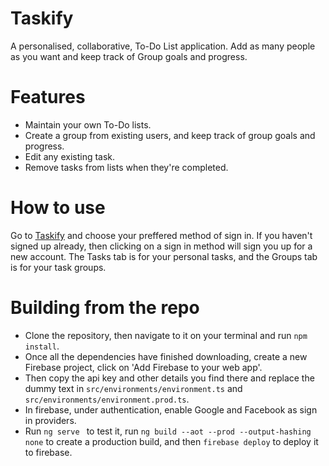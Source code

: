 # Taskify
A personalised, collaborative, To-Do List application.  Add as many people as you want and keep track of Group goals and progress.

# Features
<ul>
  <li>Maintain your own To-Do lists.</li>
  <li>Create a group from existing users, and keep track of group goals and progress.</li>
  <li>Edit any existing task.</li>
  <li>Remove tasks from lists when they're completed.</li>
</ul>

# How to use
Go to <a href="https://taskifyyy.firebaseapp.com" title="Taskify">Taskify</a> and choose your preffered method of sign in. If you haven't signed up already, then clicking on a sign in method will sign you up for a new account. The Tasks tab is for your personal tasks, and the Groups tab is for your task groups.

# Building from the repo
<ul>
  <li>Clone the repository, then navigate to it on your terminal and run <code>npm install</code>.</li>
  <li>Once all the dependencies have finished downloading, create a new Firebase project, click on 'Add Firebase to your web app'.</li>
  <li>Then copy the api key and other details you find there and replace the dummy text in <code>src/environments/environment.ts</code> and <code> src/environments/environment.prod.ts</code>.</li>
  <li>In firebase, under authentication, enable Google and Facebook as sign in providers.</li>
  <li>Run <code>ng serve </code> to test it, run <code>ng build --aot --prod --output-hashing none</code> to create a production build, and then <code>firebase deploy</code> to deploy it to firebase.</li>
</ul>



